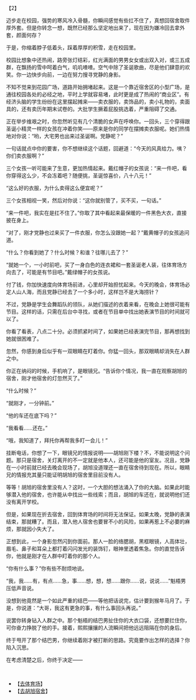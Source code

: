 【2】

迈步走在校园，强势的寒风冷入骨髓，你瞬间感觉有些扛不住了，真想回宿舍取件厚外套。但是你转念一想，既然已经那么坚定地出来了，现在因为嫌冷回去拿外套，颜面何存？

于是，你缩着脖子低着头，踩着厚厚的积雪，走在校园里。

校园比想象中还热闹，路旁张灯结彩，红光满面的男男女女或出双入对，或三五成群，在飘扬的雪中呵着白气，叽叽喳喳。空气中除了圣诞歌曲，尽是他们肆意的欢笑。你一边快步向前，一边在努力搜寻党静的身影。

不知不觉来到花园广场，道路开始拥堵起来。这是一个靠近宿舍区的小型广场，是通往校园各处的必经之地，平时上学就容易堵，此时更是成了热闹的“商业区”。有经济头脑的学生纷纷在这里摆起摊来——卖衣服的，卖饰品的，卖小礼物的，卖面具的，还有卖历年期末试卷的。大批学生撅着屁股挑选着，严重阻碍了交通。

正在举步维艰之时，你忽然听见有几个清脆的女声在呼唤你。一回头，三个穿得跟圣诞小精灵一样的女孩在冲着你笑——原来是你的同学在摆摊卖衣服呢。她们热情地对你说：“哟，大宅男也出来过圣诞啊。党静呢？”

一句话就点中你的要害，你不想继续这个话题，回避道：“今天的风真给力。咦？你们卖衣服啊？”

三个女孩一听可能来了生意，更加热情起来。戴红帽子的女孩说：“来一件吧，看你穿得这么少，不会冻着吧？随便挑，圣诞惊喜价，八十八元！”

“这么好的衣服，为什么卖得这么便宜呢？”

三个女孩相视一笑，然后对你说：“这你就别管了，买不买，一句话。”

“来一件吧，我实在是扛不住了。”你取了其中看起来最保暖的一件黑色大衣，直接披在身上。

“对了，刚才党静也过来买了一件衣服，你怎么没跟她一起？”戴黄帽子的女孩追问道。

“什么？你看到她了？什么时候？和谁？往哪儿去了？”

“就她一个，一小时前吧，买了一身白色的连衣裙和一套圣诞老人装，往体育场方向去了，可能是有节目吧。”戴绿帽子的女孩说。

付了钱，你加快速度向体育场前进，心里却开始担忧起来。今天的晚会，体育场必定人山人海，而且党静已经去了一个多小时，这样岂不是大海捞针？

不过，党静是学生会舞蹈队的领队，从她们描述的衣着来看，在晚会上她很可能有节目。这样的话，只需在后台中寻找，或者在节目单中找出她表演节目的时间就可以了。

你看了看表，八点二十分。必须抓紧时间了，如果她已经表演完节目，那再想找到她就很困难了。

忽然，你感到身后似乎有一双眼睛在盯着你。你猛一回头，那双眼睛却消失在人群之中。

你正在纳闷的时候，手机响了，是眼镜兄。“告诉你个情况，我一直在观察胡旭的宿舍，刚才他宿舍的灯忽然灭了。”

“什么时候？”

“就刚才，一分钟前。”

“他的车还在底下吗？”

“我看看……还在。”

“哦，我知道了，拜托你再帮我多盯一会儿！”

挂断电话，你想了一下，眼镜兄的情报说明——胡旭刚下楼？不，不能说明这个问题。那只是宿舍，关灯离开的不一定就是他本人，还可能是他的室友。况且，党静在一小时前就已经去晚会现场了，胡旭没道理还一直在宿舍待到现在。所以，眼睛兄的情报充其量只能证明胡旭的宿舍里目前没有人。

等等！胡旭的宿舍里没有人？这时，一个大胆的想法涌入了你的大脑。如果此时能够潜入他的宿舍，也许能从中找出一些线索；而且，胡旭的车还在，就说明他们还没有离开学校。

但是，如果现在折去宿舍，回到体育场的时间将无法保证。如果太晚，党静的表演结束，那就糟了。而且，潜入他人宿舍也要冒不小的风险，如果再惹上不必要的麻烦，那就因小失大了。

正想到此，一个身影忽然闪到你面前。那人一脸的络腮胡，黑框眼镜，人高体壮，眉毛、鼻子和耳朵上都打着闪闪发光的装饰钉，眼神里透着焦急。你的直觉告诉你，他就是刚才在人群中盯着你的那个人。

“你有什么事？”你有些不耐烦地说。

“我，我……有，有点……急，事……想，想，想……跟你……说，说说……”魁梧男压低声音说。

没想到他竟然是一个如此严重的结巴——等他把话说完，估计要到猴年马月了。于是，你说道：“大哥，我这有更急的事，有什么事回头再说。”

说罢你转身钻入人群之中。那个魁梧的结巴男扯住你的大衣口袋，还想要拦住你，可你奋力挣脱了他的手。接着，熙熙攘攘的人流瞬间把他远远阻隔在你的身后。

终于甩开了那个结巴男，你继续着刚才被打断的思路。究竟要作出怎样的选择？你陷入沉思。

在考虑清楚之后，你终于决定——

<br/>

* 【[去体育场](4)】
  <br/>
* 【[去胡旭宿舍](5)】